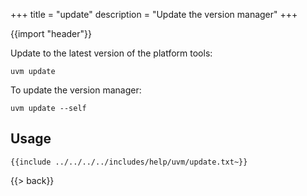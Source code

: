 +++
title = "update"
description = "Update the version manager"
+++

{{import "header"}}

Update to the latest version of the platform tools:

```text
uvm update
```

To update the version manager:

```text
uvm update --self
```

## Usage

```text
{{include ../../../../includes/help/uvm/update.txt~}}
```

{{> back}}
